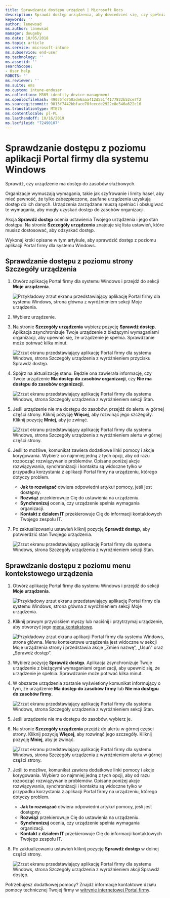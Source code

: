 ```yaml
---
title: Sprawdzanie dostępu urządzeń | Microsoft Docs
description: Sprawdź dostęp urządzenia, aby dowiedzieć się, czy spełnia ono wymagania i jest w stanie uzyskać dostęp do zasobów służbowych.
keywords: ''
author: lenewsad
ms.author: lanewsad
manager: dougeby
ms.date: 10/05/2018
ms.topic: article
ms.service: microsoft-intune
ms.subservice: end-user
ms.technology: ''
ms.assetid: ''
searchScope:
- User help
ROBOTS: ''
ms.reviewer: ''
ms.suite: ems
ms.custom: intune-enduser
ms.collection: M365-identity-device-management
ms.openlocfilehash: 49075fd750ade6aaa412d551f4177822b52ce7f2
ms.sourcegitcommit: 9013f7442bbface78feecde2922e8e546a622c16
ms.translationtype: MTE75
ms.contentlocale: pl-PL
ms.lasthandoff: 10/16/2019
ms.locfileid: "72490107"
---
```

# <a name="check-access-from-company-portal-app-for-windows"></a>Sprawdzanie dostępu z poziomu aplikacji Portal firmy dla systemu Windows

Sprawdź, czy urządzenie ma dostęp do zasobów służbowych. 

Organizacje wymuszają wymagania, takie jak szyfrowanie i limity haseł, aby mieć pewność, że tylko zabezpieczone, zaufane urządzenia uzyskują dostęp do ich danych. Urządzenia zarządzane muszą spełniać i obsługiwać te wymagania, aby mogły uzyskać dostęp do zasobów organizacji.

Akcja **Sprawdź dostęp** ocenia ustawienia Twojego urządzenia i jego stan dostępu. Na stronie **Szczegóły urządzenia** znajduje się lista ustawień, które musisz dostosować, aby odzyskać dostęp. 

Wykonaj kroki opisane w tym artykule, aby sprawdzić dostęp z poziomu aplikacji Portal firmy dla systemu Windows.  

## <a name="check-access-from-device-details-page"></a>Sprawdzanie dostępu z poziomu strony Szczegóły urządzenia  
1. Otwórz aplikację Portal firmy dla systemu Windows i przejdź do sekcji **Moje urządzenia**.  

    ![Przykładowy zrzut ekranu przedstawiający aplikację Portal firmy dla systemu Windows, strona główna z wyróżnieniem sekcji Moje urządzenia.](./media/1809_CheckAccess_Context_Select_Device.png)  
2. Wybierz urządzenie.  
3. Na stronie **Szczegóły urządzenia** wybierz pozycję **Sprawdź dostęp**. Aplikacja zsynchronizuje Twoje urządzenie z bieżącymi wymaganiami organizacji, aby upewnić się, że urządzenie je spełnia. Sprawdzanie może potrwać kilka minut.  

    ![Zrzut ekranu przedstawiający aplikację Portal firmy dla systemu Windows, strona Szczegóły urządzenia z wyróżnieniem przycisku Sprawdź dostęp.](./media/1809_CheckAccess_Checking_Status.png) 

4. Spójrz na aktualizację stanu. Będzie ona zawierała informację, czy Twoje urządzenie **Ma dostęp do zasobów organizacji**, czy **Nie ma dostępu do zasobów organizacji**.  

   ![Zrzut ekranu przedstawiający aplikację Portal firmy dla systemu Windows, strona Szczegóły urządzenia z wyróżnieniem sekcji Stan.](./media/1809_CheckAccess_Device_details_status1.png)  
   
5. Jeśli urządzenie nie ma dostępu do zasobów, przejdź do alertu w górnej części strony. Kliknij pozycję **Więcej**, aby rozwinąć jego szczegóły. Kliknij pozycję **Mniej**, aby je zwinąć.  

    ![Zrzut ekranu przedstawiający aplikację Portal firmy dla systemu Windows, strona Szczegóły urządzenia z wyróżnieniem alertu w górnej części strony.](./media/1809_CheckAccess_Device_details_alert1.png)  

6. Jeśli to możliwe, komunikat zawiera dodatkowe linki pomocy i akcje korygowania. Wybierz co najmniej jedną z tych opcji, aby od razu rozpocząć rozwiązywanie problemów. Opisane poniżej akcje rozwiązywania, synchronizacji i kontaktu są widoczne tylko w przypadku korzystania z aplikacji Portal firmy na urządzeniu, którego dotyczy problem.  

     * **Jak to rozwiązać** otwiera odpowiedni artykuł pomocy, jeśli jest dostępny.  
     * **Rozwiąż** przekierowuje Cię do ustawienia na urządzeniu.  
     * **Synchronizuj** ocenia, czy urządzenie spełnia wymagania organizacji.  
     * **Kontakt z działem IT** przekierowuje Cię do informacji kontaktowych Twojego zespołu IT.   
 
6. Po zaktualizowaniu ustawień kliknij pozycję **Sprawdź dostęp**, aby potwierdzić stan Twojego urządzenia.  

    ![Zrzut ekranu przedstawiający aplikację Portal firmy dla systemu Windows, strona Szczegóły urządzenia z wyróżnieniem sekcji Stan.](./media/1809_CheckAccess_Device_details_status1.png)  

## <a name="check-access-from-device-context-menu"></a>Sprawdzanie dostępu z poziomu menu kontekstowego urządzenia  
1. Otwórz aplikację Portal firmy dla systemu Windows i przejdź do sekcji **Moje urządzenia**.  

    ![Przykładowy zrzut ekranu przedstawiający aplikację Portal firmy dla systemu Windows, strona główna z wyróżnieniem sekcji Moje urządzenia.](./media/1809_CheckAccess_Context_Select_Device.png)  

2. Kliknij prawym przyciskiem myszy lub naciśnij i przytrzymaj urządzenie, aby otworzyć jego [menu kontekstowe](https://docs.microsoft.com//windows/uwp/design/controls-and-patterns/menus).  

    ![Przykładowy zrzut ekranu aplikacji Portal firmy dla systemu Windows, strona główna. Menu kontekstowe urządzenia jest widoczne w sekcji **Moje urządzenia** strony i przedstawia akcje „Zmień nazwę”, „Usuń” oraz „Sprawdź dostęp”.](./media/1809_DeviceContextMenu_Windows_CP.png)  
3. Wybierz pozycję **Sprawdź dostęp**. Aplikacja zsynchronizuje Twoje urządzenie z bieżącymi wymaganiami organizacji, aby upewnić się, że urządzenie je spełnia. Sprawdzanie może potrwać kilka minut.  
 
4. W obszarze urządzenia zostanie wyświetlony komunikat informujący o tym, że urządzenie **Ma dostęp do zasobów firmy** lub **Nie ma dostępu do zasobów firmy**. 

    ![Zrzut ekranu przedstawiający aplikację Portal firmy dla systemu Windows, strona Szczegóły urządzenia z wyróżnieniem sekcji Stan.](./media/1809_CheckAccess_Context_Menu_Alert2.png) 

5. Jeśli urządzenie nie ma dostępu do zasobów, wybierz je.  
6. Na stronie **Szczegóły urządzenia** przejdź do alertu w górnej części strony. Kliknij pozycję **Więcej**, aby rozwinąć jego szczegóły. Kliknij pozycję **Mniej**, aby je zwinąć.  

    ![Zrzut ekranu przedstawiający aplikację Portal firmy dla systemu Windows, strona Szczegóły urządzenia z wyróżnieniem alertu w górnej części strony.](./media/1809_CheckAccess_Device_details_alert1.png)  

6. Jeśli to możliwe, komunikat zawiera dodatkowe linki pomocy i akcje korygowania. Wybierz co najmniej jedną z tych opcji, aby od razu rozpocząć rozwiązywanie problemów. Opisane poniżej akcje rozwiązywania, synchronizacji i kontaktu są widoczne tylko w przypadku korzystania z aplikacji Portal firmy na urządzeniu, którego dotyczy problem.  

     * **Jak to rozwiązać** otwiera odpowiedni artykuł pomocy, jeśli jest dostępny.  
     * **Rozwiąż** przekierowuje Cię do ustawienia na urządzeniu.  
     * **Synchronizuj** ocenia, czy urządzenie spełnia wymagania organizacji.  
     * **Kontakt z działem IT** przekierowuje Cię do informacji kontaktowych Twojego zespołu IT.    

7. Po zaktualizowaniu ustawień kliknij pozycję **Sprawdź dostęp** w dolnej części strony.  

    ![Zrzut ekranu przedstawiający aplikację Portal firmy dla systemu Windows, strona Szczegóły urządzenia z wyróżnieniem akcji Sprawdź dostęp.](./media/1809_CheckAccess_Device_details_button.png) 


Potrzebujesz dodatkowej pomocy? Znajdź informacje kontaktowe działu pomocy technicznej Twojej firmy w [witrynie internetowej Portal firmy](https://go.microsoft.com/fwlink/?linkid=2010980).
